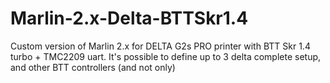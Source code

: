 # Marlin-2.x-Delta-BTTSkr1.4
Custom version of Marlin 2.x for DELTA G2s PRO printer with BTT Skr 1.4 turbo + TMC2209 uart.
It's possible to define up to 3 delta complete setup, and other BTT controllers (and not only)
